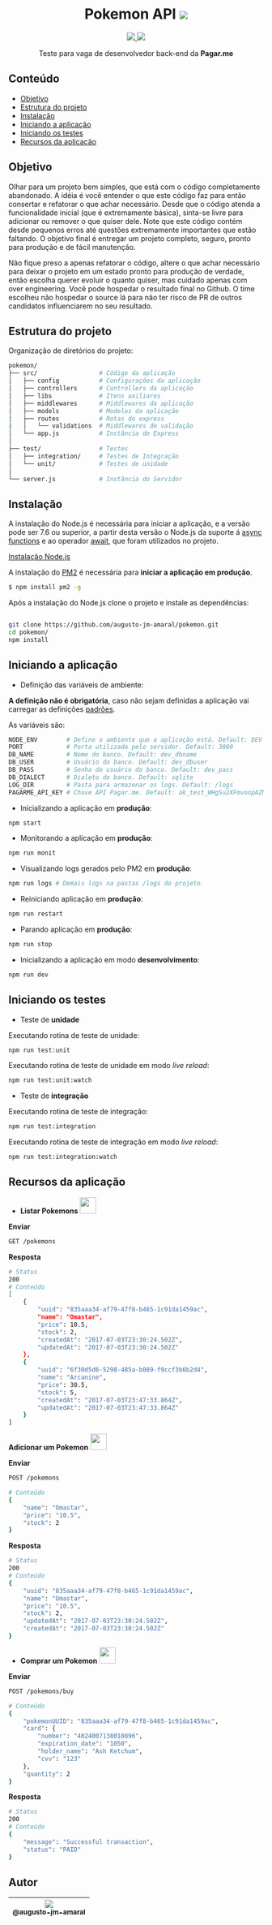 <h1 align="center">Pokemon API <img src="http://www.iconninja.com/files/827/589/160/pikachu-icon.png"></h1>
<p align="center">
	<a href="https://travis-ci.org/augusto-jm-amaral/pokemon" target="_blank">
		<img src="https://travis-ci.org/augusto-jm-amaral/pokemon.svg?branch=master">
	</a>
	<a href="https://github.com/augusto-jm-amaral/pokemon/blob/master/LICENSE" target="_blank">
		<img src="https://img.shields.io/github/license/mashape/apistatus.svg">
	</a>
</p>

<p align="center">
	Teste para vaga de desenvolvedor back-end da <strong>Pagar.me</strong>
</p>

## Conteúdo

- [Objetivo](#objetivo)
- [Estrutura do projeto](#estrutura-do-projeto)
- [Instalação](#instalação)
- [Iniciando a aplicação](#iniciando-a-aplicação)
- [Iniciando os testes](#iniciando-os-testes)
- [Recursos da aplicação](#recursos-da-aplicação)

## Objetivo

Olhar para um projeto bem simples, que está com o código completamente abandonado. A idéia é você entender o que este código faz para então consertar e refatorar o que achar necessário. Desde que o código atenda a funcionalidade inicial (que é extremamente básica), sinta-se livre para adicionar ou remover o que quiser dele. Note que este código contém desde pequenos erros até questões extremamente importantes que estão faltando. O objetivo final é entregar um projeto completo, seguro, pronto para produção e de fácil manutenção. 

Não fique preso a apenas refatorar o código, altere o que achar necessário para deixar o projeto em um estado pronto para produção de verdade, então escolha querer evoluir o quanto quiser, mas cuidado apenas com over engineering. Você pode hospedar o resultado final no Github. O time escolheu não hospedar o source lá para não ter risco de PR de outros candidatos influenciarem no seu resultado.

## Estrutura do projeto

Organização de diretórios do projeto:

```bash
pokemon/
├── src/                 # Código da aplicação
│   ├── config           # Configurações da aplicação
│   ├── controllers      # Controllers da aplicação
│   ├── libs             # Itens axiliares
│   ├── middlewares      # Middlewares da aplicação
│   ├── models           # Modelos da aplicação
│   ├── routes           # Rotas do express
|   │   └── validations  # Middlewares de validação
│   └── app.js           # Instância de Express
│
├── test/                # Testes
│   ├── integration/     # Testes de Integração
│   └── unit/            # Testes de unidade
│
└── server.js            # Instância do Servidor
```

## Instalação

A instalação do Node.js é necessária para iniciar a aplicação, e a versão pode ser 7.6 ou superior, a partir desta versão o Node.js da suporte á <a href="https://developer.mozilla.org/en-US/docs/Web/JavaScript/Reference/Statements/async_function">async functions</a> e ao operador <a href="https://developer.mozilla.org/en-US/docs/Web/JavaScript/Reference/Operators/await">await</a>, que foram utilizados no projeto.

<a href="https://nodejs.org/en/download/">Instalação Node.js</a>

A instalação do <a href="https://github.com/Unitech/pm2">PM2</a> é necessária para **iniciar a aplicação em produção**.

```bash
$ npm install pm2 -g
```

Após a instalação do Node.js clone o projeto e instale as dependências:

```bash

git clone https://github.com/augusto-jm-amaral/pokemon.git
cd pokemon/
npm install

```
## Iniciando a aplicação

- Definição das variáveis de ambiente:

<strong>A definição não é obrigatória</strong>, caso não sejam definidas a aplicação vai carregar as definições <a href="https://github.com/augusto-jm-amaral/pokemon/blob/master/src/config/index.js">padrões</a>.

As variáveis são:
```bash
NODE_ENV        # Define o ambiente que a aplicação está. Default: DEV
PORT            # Porta utilizada pelo servidor. Default: 3000
DB_NAME         # Nome do banco. Default: dev_dbname
DB_USER         # Usuário do banco. Default: dev_dbuser
DB_PASS         # Senha do usuário do banco. Default: dev_pass
DB_DIALECT      # Dialeto do banco. Default: sqlite
LOG_DIR         # Pasta para armazenar os logs. Default: /logs
PAGARME_API_KEY # Chave API Pagar.me. Default: ak_test_WHgSu2XFmvoopAZMetV3LfA2RfEEQg
```

- Inicializando a aplicação em **produção**:

```bash
npm start
```

- Monitorando a aplicação em **produção**:

```bash
npm run monit
```

- Visualizando logs gerados pelo PM2 em **produção**:

```bash
npm run logs # Demais logs na pastas /logs do projeto.
```

- Reiniciando aplicação em **produção**:

```bash
npm run restart
```

- Parando aplicação em **produção**:

```bash
npm run stop
```

- Inicializando a aplicação em modo **desenvolvimento**:

```bash
npm run dev
```

## Iniciando os testes

- Teste de **unidade**

Executando rotina de teste de unidade:
```bash
npm run test:unit
```

Executando rotina de teste de unidade em modo *live reload*:
```bash
npm run test:unit:watch
```

- Teste de **integração**

Executando rotina de teste de integração:
```bash
npm run test:integration
```

Executando rotina de teste de integração em modo *live reload*:
```bash
npm run test:integration:watch
```

## Recursos da aplicação

 - **Listar Pokemons** <img width="32" height="32" src="https://cdn0.iconfinder.com/data/icons/pokemon-go-vol-2/135/_Pokedex_tool-128.png">

**Enviar**
```bash
GET /pokemons 
```

**Resposta**
```bash
# Status
200
# Conteúdo
[
    {
        "uuid": "835aaa34-af79-47f8-b465-1c91da1459ac",
        "name": "Omastar",
        "price": 10.5,
        "stock": 2,
        "createdAt": "2017-07-03T23:30:24.502Z",
        "updatedAt": "2017-07-03T23:30:24.502Z"
    },
    {
        "uuid": "6f30d5d6-5298-485a-b089-f9ccf3b6b2d4",
        "name": "Arcanine",
        "price": 30.5,
        "stock": 5,
        "createdAt": "2017-07-03T23:47:33.864Z",
        "updatedAt": "2017-07-03T23:47:33.864Z"
    }
]
```


  **Adicionar um Pokemon** <img width="32" height="32" src="http://icon-icons.com/icons2/851/PNG/128/hatching_egg_icon-icons.com_67551.png">

**Enviar**
```bash
POST /pokemons 

# Conteúdo
{
    "name": "Omastar",
    "price": "10.5",
    "stock": 2
}
```

**Resposta**
```bash
# Status
200
# Conteúdo
{
    "uuid": "835aaa34-af79-47f8-b465-1c91da1459ac",
    "name": "Omastar",
    "price": "10.5",
    "stock": 2,
    "updatedAt": "2017-07-03T23:30:24.502Z",
    "createdAt": "2017-07-03T23:30:24.502Z"
}
```


 - **Comprar um Pokemon** <img width="32" height="32" src="https://vignette2.wikia.nocookie.net/pokemongo/images/8/87/Pok%C3%A9_Ball.png/revision/latest/scale-to-width-down/128?cb=20170620234713">

**Enviar**
```bash
POST /pokemons/buy 

# Conteúdo
{
	"pokemonUUID": "835aaa34-af79-47f8-b465-1c91da1459ac",
	"card": {
    	"number": "4024007138010896",
        "expiration_date": "1050",
        "holder_name": "Ash Ketchum",
        "cvv": "123"
    },
    "quantity": 2
}
```

**Resposta**
```bash
# Status
200
# Conteúdo
{
    "message": "Successful transaction",
    "status": "PAID"
}
```
## Autor

| [<img src="https://avatars2.githubusercontent.com/u/10222646?v=3&u=a257e0d8d19c29e534039f88d861abbcd0013eb3&s=115"><br><sub>@augusto-jm-amaral</sub>](https://github.com/augusto-jm-amaral) |
| :---: |
